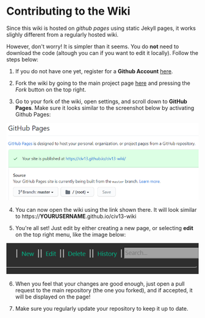 # Contributing to the Wiki

Since this wiki is hosted on *github pages* using static Jekyll pages, it works slighly different from a regularly hosted wiki.

However, don't worry! It is simpler than it seems. You do **not** need to download the code (altough you can if you want to edit it locally). Follow the steps below:

1) If you do not have one yet, register for a **Github Account** [here](https://github.com/join).

2) Fork the wiki by going to the main project page [here](https://github.com/Civ13/civ13-wiki) and pressing the *Fork* button on the top right.

3) Go to your fork of the wiki, open settings, and scroll down to **GitHub Pages**. Make sure it looks similar to the screenshot below by activating Github Pages:

![image](https://github.com/Civ13/civ13-wiki/blob/master/assets/images/github_pages.PNG)

4) You can now open the wiki using the link shown there. It will look similar to https://**YOURUSERNAME**.github.io/civ13-wiki

5) You're all set! Just edit by either creating a new page, or selecting **edit** on the top right menu, like the image below:

![image](https://github.com/Civ13/civ13-wiki/blob/master/assets/images/edit_menu.PNG)

6) When you feel that your changes are good enough, just open a pull request to the main repository (the one you forked), and if accepted, it will be displayed on the page!

7) Make sure you regularly update your repository to keep it up to date.
